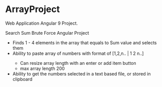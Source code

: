 # ArrayProject

Web Application Angular 9 Project.

<p class="lead">Search Sum Brute Force Angular Project</p>
        <ul class="list-group">
          <li class="list-group-item">
            Finds 1 - 4 elements in the array that equals to Sum value and selects them
          </li>
          <li class="list-group-item">
            Ability to paste array of numbers with format of [1,2,n.. | 1 2 n..]
          </li>
          <ul class="list-group-item">
            <li class="list-group-item">
              Can resize array length with an enter or add item button
            </li>
            <li class="list-group-item">
              max array length 200
            </li>
          </ul>
          <li class="list-group-item">
            Ability to get the numbers selected in a text based file, or stored in clipboard
          </li>
        </ul>

